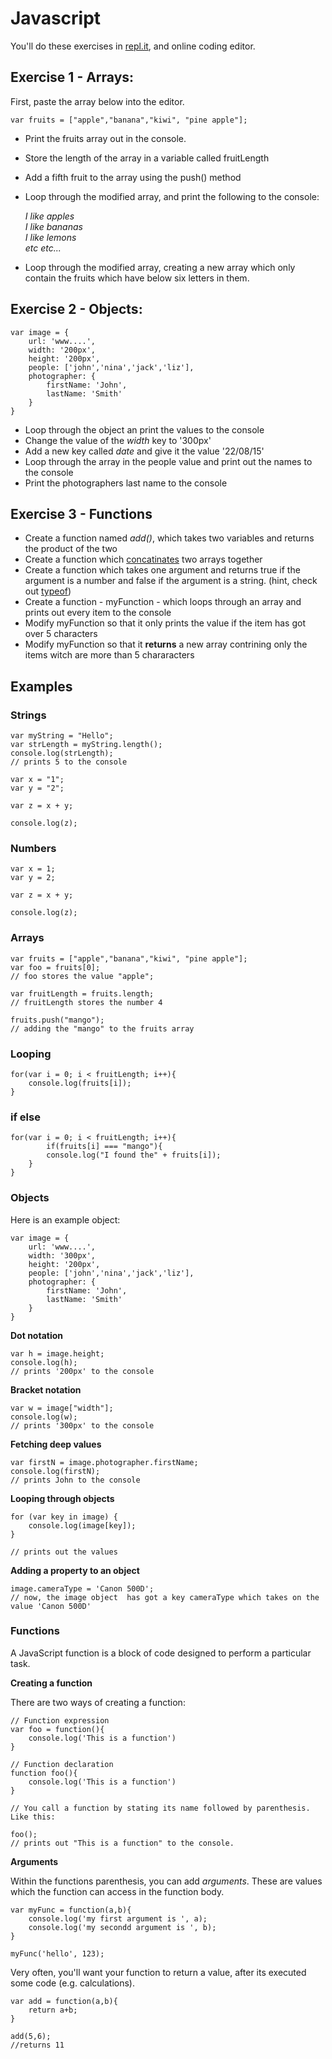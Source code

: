 # Javascript

You'll do these exercises in [repl.it](https://repl.it/), and online coding editor.

## Exercise 1 - Arrays:

First, paste the array below into the editor.

	var fruits = ["apple","banana","kiwi", "pine apple"];

* Print the fruits array out in the console.
* Store the length of the array in a variable called fruitLength
* Add a fifth fruit to the array using the push() method
* Loop through the modified array, and print the following to the console:  

	*I like apples*  
	*I like bananas*  
	*I like lemons*  
	*etc etc...* 
* Loop through the modified array, creating a new array which only contain the fruits which have below six letters in them.


## Exercise 2 - Objects:

	var image = {
		url: 'www....',
		width: '200px',
		height: '200px',
		people: ['john','nina','jack','liz'],
		photographer: {
			firstName: 'John',
			lastName: 'Smith'
		}
	}

* Loop through the object an print the values to the console
* Change the value of the *width* key to '300px'
* Add a new key called *date* and give it the value '22/08/15'
* Loop through the array in the people value and print out the names to the console
* Print the photographers last name to the console


## Exercise 3 - Functions

* Create a function named *add()*, which takes two variables and returns the product of the two
* Create a function which [concatinates](http://www.w3schools.com/jsref/jsref_concat_array.asp) two arrays together
* Create a function which takes one argument and returns true if the argument is a number and false if the argument is a string. (hint, check out [typeof](https://developer.mozilla.org/en-US/docs/Web/JavaScript/Reference/Operators/typeof))
* Create a function - myFunction - which loops through an array and prints out every item to the console
* Modify myFunction so that it only prints the value if the item has got over 5 characters
* Modify myFunction so that it **returns** a new array contrining only the items witch are more than 5 chararacters


## Examples

### Strings

	var myString = "Hello";
	var strLength = myString.length();
	console.log(strLength);
	// prints 5 to the console 

	var x = "1";
	var y = "2";

	var z = x + y;

	console.log(z);

### Numbers

	var x = 1;
	var y = 2;

	var z = x + y;

	console.log(z);

### Arrays

	var fruits = ["apple","banana","kiwi", "pine apple"];
	var foo = fruits[0];
	// foo stores the value "apple";

	var fruitLength = fruits.length;
	// fruitLength stores the number 4

	fruits.push("mango");
	// adding the "mango" to the fruits array


### Looping 

	for(var i = 0; i < fruitLength; i++){
		console.log(fruits[i]);
	}

### if else 

	for(var i = 0; i < fruitLength; i++){
			if(fruits[i] === "mango"){
			console.log("I found the" + fruits[i]);
		}
	}


### Objects

Here is an example object: 

	var image = {
		url: 'www....',
		width: '300px',
		height: '200px',
		people: ['john','nina','jack','liz'],
		photographer: {
			firstName: 'John',
			lastName: 'Smith'
		}
	}

**Dot notation**	 
	
	var h = image.height;
	console.log(h);
	// prints '200px' to the console
	
**Bracket notation**  
	
	var w = image["width"];
	console.log(w);
	// prints '300px' to the console

**Fetching deep values**  
	
	var firstN = image.photographer.firstName;
	console.log(firstN);
	// prints John to the console

**Looping through objects**

	for (var key in image) {
		console.log(image[key]);
	}

	// prints out the values

**Adding a property to an object**

	image.cameraType = 'Canon 500D';
	// now, the image object  has got a key cameraType which takes on the value 'Canon 500D'

### Functions

A JavaScript function is a block of code designed to perform a particular task.

**Creating a function**

There are two ways of creating a function:

	// Function expression
	var foo = function(){
		console.log('This is a function')
	}
	
	// Function declaration
	function foo(){
		console.log('This is a function')
	}

	// You call a function by stating its name followed by parenthesis. Like this:

	foo();
	// prints out "This is a function" to the console.

**Arguments**

Within the functions parenthesis, you can add *arguments*. These are values which the function can access in the function body.
	
	var myFunc = function(a,b){
		console.log('my first argument is ', a);
		console.log('my secondd argument is ', b);
	}

	myFunc('hello', 123);

Very often, you'll want your function to return a value, after its executed some code (e.g. calculations).

	var add = function(a,b){
		return a+b;
	}

	add(5,6);
	//returns 11





